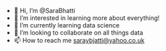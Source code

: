 - 👋 Hi, I’m @SaraBhatti
- 👀 I’m interested in learning more about everything!
- 🌱 I’m currently learning data science
- 💞️ I’m looking to collaborate on all things data
- 📫 How to reach me saraybjatti@yahoo.co.uk

<!---
SaraBhatti/SaraBhatti is a ✨ special ✨ repository because its `README.md` (this file) appears on your GitHub profile.
You can click the Preview link to take a look at your changes.
--->
